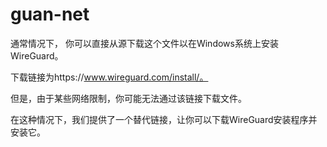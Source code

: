 # guan-net

通常情况下，
你可以直接从源下载这个文件以在Windows系统上安装WireGuard。

下载链接为https://www.wireguard.com/install/。

但是，由于某些网络限制，你可能无法通过该链接下载文件。

在这种情况下，我们提供了一个替代链接，让你可以下载WireGuard安装程序并安装它。

